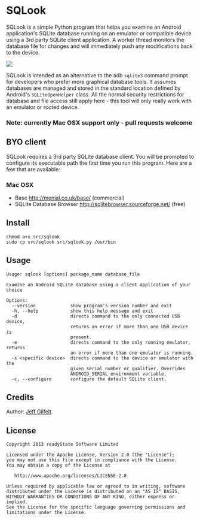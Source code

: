 SQLook
======

SQLook is a simple Python program that helps you examine an Android application's SQLite database running on an emulator or compatible device using a 3rd party SQLite client application. A worker thread monitors the database file for changes and will immediately push any modifications back to the device. 

<img src="https://raw.github.com/jgilfelt/SQLook/master/screenshot.png"/>

SQLook is intended as an alternative to the adb `sqlite3` command prompt for developers who prefer more graphical database tools. It assumes databases are managed and stored in the standard location defined by Android's `SQLiteOpenHelper` class. All the normal security restrictions for database and file access still apply here - this tool will only really work with an emulator or rooted device.

### Note: currently Mac OSX support only - pull requests welcome

BYO client
----------

SQLook requires a 3rd party SQLite database client. You will be prompted to configure its executable path the first time you run this program. Here are a few that are available:

### Mac OSX

- Base http://menial.co.uk/base/ (commercial)
- SQLite Database Browser http://sqlitebrowser.sourceforge.net/ (free)

Install
-------

    chmod a+x src/sqlook 
    sudo cp src/sqlook src/sqlook.py /usr/bin

Usage
-----

    Usage: sqlook [options] package_name database_file
    
    Examine an Android SQLite database using a client application of your choice
    
    Options:
      --version             show program's version number and exit
      -h, --help            show this help message and exit
      -d                    directs command to the only connected USB device,
                            returns an error if more than one USB device is
                            present.
      -e                    directs command to the only running emulator, returns
                            an error if more than one emulator is running.
      -s <specific device>  directs command to the device or emulator with the
                            given serial number or qualifier. Overrides
                            ANDROID_SERIAL environment variable.
      -c, --configure       configure the default SQLite client.

Credits
-------

Author: [Jeff Gilfelt](https://github.com/jgilfelt).


License
-------

    Copyright 2013 readyState Software Limited

    Licensed under the Apache License, Version 2.0 (the "License");
    you may not use this file except in compliance with the License.
    You may obtain a copy of the License at

       http://www.apache.org/licenses/LICENSE-2.0

    Unless required by applicable law or agreed to in writing, software
    distributed under the License is distributed on an "AS IS" BASIS,
    WITHOUT WARRANTIES OR CONDITIONS OF ANY KIND, either express or implied.
    See the License for the specific language governing permissions and
    limitations under the License.
